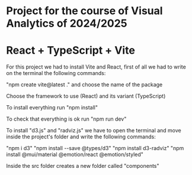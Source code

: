 # Project for the course of Visual Analytics of 2024/2025

# React + TypeScript + Vite

For this project we had to install Vite and React, first of all we had to write on the terminal the following commands:

 "npm create vite@latest ." and choose the name of the package
 
 Choose the framework to use (React) and its variant (TypeScript)
 
 To install everything run "npm install"
 
 To check that everything is ok run "npm run dev"
 
 To install "d3.js" and "radviz.js" we have to open the terminal and move inside the project's folder and write the following commands: 
 
 "npm i d3"
 "npm install --save @types/d3"
 "npm install d3-radviz"
 "npm install @mui/material @emotion/react @emotion/styled"
 
 Inside the src folder creates a new folder called "components"

